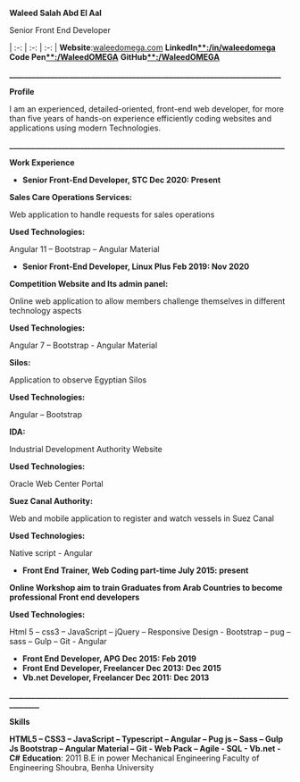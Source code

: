 **Waleed Salah Abd El Aal**

Senior Front End Developer

| :-: | :-: | :-: |
**Website**:[waleedomega.com](http://waleedomega.com/#/about)   **LinkedIn[**:/in/waleedomega  ](http://eg.linkedin.com/in/waleedomega)** **Code Pen[**:/WaleedOMEGA](http://codepen.io/WaleedOMEGA)**   **GitHub[**:/WaleedOMEGA](https://github.com/WaleedOMEGA)**

**\_\_\_\_\_\_\_\_\_\_\_\_\_\_\_\_\_\_\_\_\_\_\_\_\_\_\_\_\_\_\_\_\_\_\_\_\_\_\_\_\_\_\_\_\_\_\_\_\_\_\_\_\_\_\_\_\_\_\_\_\_\_\_\_\_\_\_\_\_\_\_\_\_**

**Profile**

I am an experienced, detailed-oriented, front-end web developer, for more than five years of hands-on experience efficiently coding websites and applications using modern Technologies.

**\_\_\_\_\_\_\_\_\_\_\_\_\_\_\_\_\_\_\_\_\_\_\_\_\_\_\_\_\_\_\_\_\_\_\_\_\_\_\_\_\_\_\_\_\_\_\_\_\_\_\_\_\_\_\_\_\_\_\_\_\_\_\_\_\_\_\_\_\_\_\_\_\_\_**

**Work Experience**

- **Senior Front-End Developer, STC   	             					Dec 2020: Present**

**Sales Care Operations Services:**

Web application to handle requests for sales operations

**Used Technologies:**

Angular 11 – Bootstrap – Angular Material

- **Senior Front-End Developer, Linux Plus            					Feb 2019:  Nov 2020**

**Competition Website and Its admin panel:**

Online web application to allow members challenge themselves in different technology aspects

**Used Technologies:**

Angular 7 – Bootstrap - Angular Material

**Silos:**

Application to observe Egyptian Silos

**Used Technologies:**

Angular – Bootstrap

**IDA:**

Industrial Development Authority Website

**Used Technologies:**

Oracle Web Center Portal

**Suez Canal Authority:**

Web and mobile application to register and watch vessels in Suez Canal

**Used Technologies:**

Native script - Angular

- **Front End Trainer, Web Coding	 part-time           				July 2015: present**

**Online Workshop aim to train Graduates from Arab Countries to become professional Front end developers**

**Used Technologies:**

Html 5 – css3 – JavaScript – jQuery – Responsive Design - Bootstrap – pug – sass – Gulp – Git - Angular

- **Front End Developer, APG 							Dec 2015:  Feb 2019**
- **Front End Developer, Freelancer                            				Dec 2013: Dec 2015**
- **Vb.net Developer, Freelancer							Dec 2011: Dec 2013**

**\_\_\_\_\_\_\_\_\_\_\_\_\_\_\_\_\_\_\_\_\_\_\_\_\_\_\_\_\_\_\_\_\_\_\_\_\_\_\_\_\_\_\_\_\_\_\_\_\_\_\_\_\_\_\_\_\_\_\_\_\_\_\_\_\_\_\_\_\_\_\_\_\_\_\_\_\_\_\_\_\_\_\_**

**Skills**

**HTML5  –  CSS3  –  JavaScript  –  Typescript  –  Angular  –  Pug js  –  Sass  –  Gulp Js   Bootstrap  –  Angular Material  –  Git  -  Web Pack – Agile -  SQL -  Vb.net -  C#**
**Education**: 2011 B.E in power Mechanical Engineering             Faculty of Engineering Shoubra, Benha University
